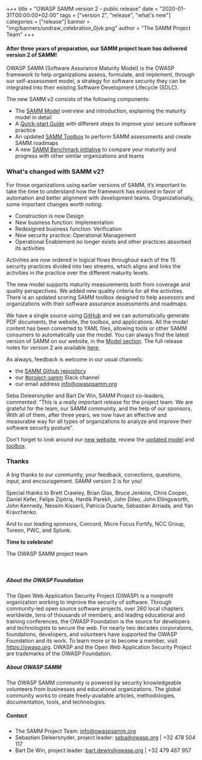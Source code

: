 +++
title = "OWASP SAMM version 2 - public release"
date = "2020-01-31T00:00:00+02:00"
tags = ["version 2", "release", "what's new"]
categories = ["release"]
banner = "img/banners/undraw_celebration_0jvk.png"
author = "The SAMM Project Team"
+++

#### After three years of preparation, our SAMM project team has delivered version 2 of SAMM!

OWASP SAMM (Software Assurance Maturity Model) is the OWASP framework to help organizations assess, formulate, and implement, through our self-assessment model, a strategy for software security they can be integrated into their existing Software Development Lifecycle (SDLC).

The new SAMM v2 consists of the following components:

* The [SAMM Model](/model/) overview and introduction, explaining the maturity model in detail
* A [Quick-start Guide](/quick-start-guide/) with different steps to improve your secure software practice
* An updated [SAMM Toolbox](https://owaspsamm.org/assessment/) to perform SAMM assessments and create SAMM roadmaps
* A new [SAMM Benchmark initiative](/benchmarking/) to compare your maturity and progress with other similar organizations and teams

### What's changed with SAMM v2?

For those organizations using earlier versions of SAMM, it’s important to take the time to understand how the framework has evolved in favor of automation and better alignment with development teams. Organizationally, some important changes worth noting:

* Construction is now Design
* New business function: Implementation
* Redesigned business function: Verification
* New security practice: Operational Management
* Operational Enablement no longer exists and other practices absorbed its activities

Activities are now ordered in logical flows throughout each of the 15 security practices divided into two streams, which aligns and links the activities in the practice over the different maturity levels.

The new model supports maturity measurements both from coverage and quality perspectives. We added new quality criteria for all the activities. There is an updated scoring SAMM toolbox designed to help assessors and organizations with their software assurance assessments and roadmaps.

We have a single source using [GitHub](https://github.com/OWASP/samm) and we can automatically generate PDF documents, the website, the toolbox, and applications. All the model content has been converted to YAML files, allowing tools or other SAMM consumers to automatically use the model. You can always find the latest version of SAMM on our website, in the [Model section](/model/). The full release notes for version 2 are available [here](/release-notes-v2/).

As always, feedback is welcome in our usual channels:

* the [SAMM Github repository](https://github.com/OWASP/samm/issues)
* our [#project-samm](https://owasp.slack.com/messages/C0VF1EJGH) Slack channel  
* our email address [info@owaspsamm.org](mailto:info@owaspsamm.org)

Seba Deleersnyder and Bart De Win, SAMM Project co-leaders, commented: “This is a really important release for the project team. We are grateful for the team, our SAMM community, and the help of our sponsors, With all of them, after three years, we now have an effective and measurable way for all types of organizations to analyze and improve their software security posture”.

Don’t forget to look around our [new website](https://owaspsamm.org/), review the [updated model](/model/) and [toolbox](/assessment/).

### Thanks

A big thanks to our community, your feedback, corrections, questions, input, and encouragement. SAMM version 2 is for you!

Special thanks to Brett Crawley, Brian Glas, Bruce Jenkins, Chris Cooper, Daniel Kefer, Felipe Zipitria, Hardik Parekh, John Dileo, John Ellingsworth, John Kennedy, Nessim Kisserli, Patricia Duarte, Sebastian Arriada, and Yan Kravchenko.

And to our leading sponsors, Concord, Micro Focus Fortify, NCC Group, Toreon, PWC, and Splunk.


**Time to celebrate!**

The OWASP SAMM project team
</br>
</br>
</br>

##### About the OWASP Foundation
The Open Web Application Security Project (OWASP) is a nonprofit organization working to improve the security of software. Through community-led open source software projects, over 260 local chapters worldwide, tens of thousands of members, and leading educational and training conferences, the OWASP Foundation is the source for developers and technologists to secure the web. For nearly two decades corporations, foundations, developers, and volunteers have supported the OWASP Foundation and its work. To learn more or to become a member, visit https://owasp.org. OWASP and the Open Web Application Security Project are trademarks of the OWASP Foundation.

##### About OWASP SAMM
The OWASP SAMM community is powered by security knowledgeable volunteers from businesses and educational organizations. The global community works to create freely-available articles, methodologies, documentation, tools, and technologies.

##### Contact

* The SAMM Project Team: [info@owaspsamm.org](mailto:info@owaspsamm.org)  
* Sebastien Deleersnyder, project leader: [seba@owasp.org](mailto:seba@owasp.org) | +32 478 504 117
* Bart De Win, project leader: [bart.dewin@owasp.org](mailto:bart.dewin@owasp.org) | +32 479 467 957
